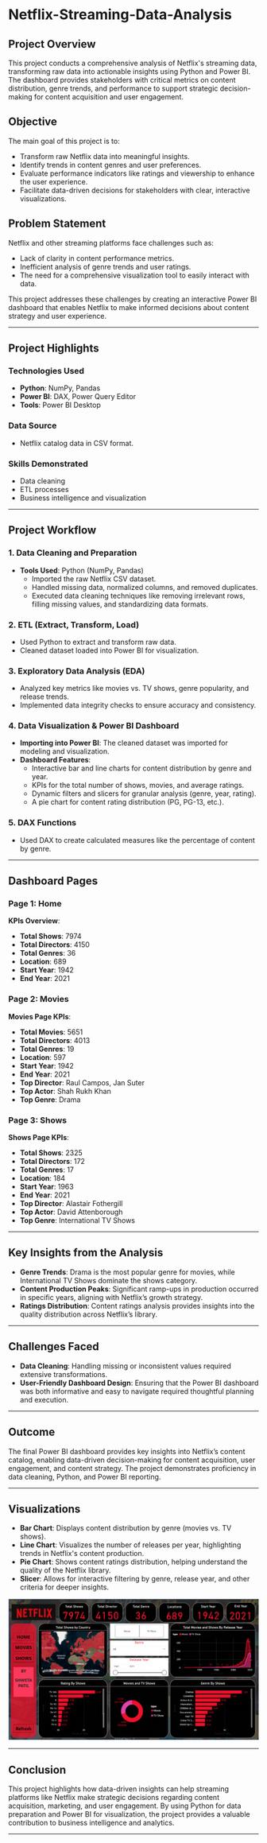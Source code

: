 # Netflix-Streaming-Data-Analysis

## Project Overview
This project conducts a comprehensive analysis of Netflix's streaming data, transforming raw data into actionable insights using Python and Power BI. The dashboard provides stakeholders with critical metrics on content distribution, genre trends, and performance to support strategic decision-making for content acquisition and user engagement.

## Objective
The main goal of this project is to:
- Transform raw Netflix data into meaningful insights.
- Identify trends in content genres and user preferences.
- Evaluate performance indicators like ratings and viewership to enhance the user experience.
- Facilitate data-driven decisions for stakeholders with clear, interactive visualizations.

## Problem Statement
Netflix and other streaming platforms face challenges such as:
- Lack of clarity in content performance metrics.
- Inefficient analysis of genre trends and user ratings.
- The need for a comprehensive visualization tool to easily interact with data.

This project addresses these challenges by creating an interactive Power BI dashboard that enables Netflix to make informed decisions about content strategy and user experience.

---

## Project Highlights

### Technologies Used
- **Python**: NumPy, Pandas
- **Power BI**: DAX, Power Query Editor
- **Tools**: Power BI Desktop

### Data Source
- Netflix catalog data in CSV format.

### Skills Demonstrated
- Data cleaning
- ETL processes
- Business intelligence and visualization

---

## Project Workflow

### 1. Data Cleaning and Preparation
- **Tools Used**: Python (NumPy, Pandas)
  - Imported the raw Netflix CSV dataset.
  - Handled missing data, normalized columns, and removed duplicates.
  - Executed data cleaning techniques like removing irrelevant rows, filling missing values, and standardizing data formats.

### 2. ETL (Extract, Transform, Load)
- Used Python to extract and transform raw data.
- Cleaned dataset loaded into Power BI for visualization.

### 3. Exploratory Data Analysis (EDA)
- Analyzed key metrics like movies vs. TV shows, genre popularity, and release trends.
- Implemented data integrity checks to ensure accuracy and consistency.

### 4. Data Visualization & Power BI Dashboard
- **Importing into Power BI**: The cleaned dataset was imported for modeling and visualization.
- **Dashboard Features**:
  - Interactive bar and line charts for content distribution by genre and year.
  - KPIs for the total number of shows, movies, and average ratings.
  - Dynamic filters and slicers for granular analysis (genre, year, rating).
  - A pie chart for content rating distribution (PG, PG-13, etc.).

### 5. DAX Functions
- Used DAX to create calculated measures like the percentage of content by genre.

---

## Dashboard Pages

### Page 1: **Home**
**KPIs Overview**:
- **Total Shows**: 7974
- **Total Directors**: 4150
- **Total Genres**: 36
- **Location**: 689
- **Start Year**: 1942
- **End Year**: 2021

### Page 2: **Movies**
**Movies Page KPIs**:
- **Total Movies**: 5651
- **Total Directors**: 4013
- **Total Genres**: 19
- **Location**: 597
- **Start Year**: 1942
- **End Year**: 2021
- **Top Director**: Raul Campos, Jan Suter
- **Top Actor**: Shah Rukh Khan
- **Top Genre**: Drama

### Page 3: **Shows**
**Shows Page KPIs**:
- **Total Shows**: 2325
- **Total Directors**: 172
- **Total Genres**: 17
- **Location**: 184
- **Start Year**: 1963
- **End Year**: 2021
- **Top Director**: Alastair Fothergill
- **Top Actor**: David Attenborough
- **Top Genre**: International TV Shows

---

## Key Insights from the Analysis
- **Genre Trends**: Drama is the most popular genre for movies, while International TV Shows dominate the shows category.
- **Content Production Peaks**: Significant ramp-ups in production occurred in specific years, aligning with Netflix’s growth strategy.
- **Ratings Distribution**: Content ratings analysis provides insights into the quality distribution across Netflix’s library.

---

## Challenges Faced
- **Data Cleaning**: Handling missing or inconsistent values required extensive transformations.
- **User-Friendly Dashboard Design**: Ensuring that the Power BI dashboard was both informative and easy to navigate required thoughtful planning and execution.

---

## Outcome
The final Power BI dashboard provides key insights into Netflix’s content catalog, enabling data-driven decision-making for content acquisition, user engagement, and content strategy. The project demonstrates proficiency in data cleaning, Python, and Power BI reporting.

---

## Visualizations
- **Bar Chart**: Displays content distribution by genre (movies vs. TV shows).
- **Line Chart**: Visualizes the number of releases per year, highlighting trends in Netflix's content production.
- **Pie Chart**: Shows content ratings distribution, helping understand the quality of the Netflix library.
- **Slicer**: Allows for interactive filtering by genre, release year, and other criteria for deeper insights.

<img src="Page 1 HOME.png">

---

## Conclusion
This project highlights how data-driven insights can help streaming platforms like Netflix make strategic decisions regarding content acquisition, marketing, and user engagement. By using Python for data preparation and Power BI for visualization, the project provides a valuable contribution to business intelligence and analytics.

---
